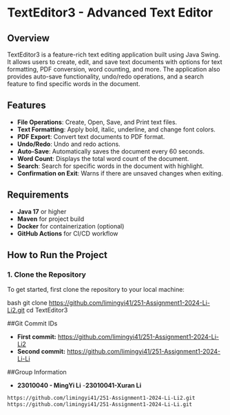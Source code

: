 # TextEditor3 - Advanced Text Editor

## Overview
TextEditor3 is a feature-rich text editing application built using Java Swing. It allows users to create, edit, and save text documents with options for text formatting, PDF conversion, word counting, and more. The application also provides auto-save functionality, undo/redo operations, and a search feature to find specific words in the document.

## Features
- **File Operations**: Create, Open, Save, and Print text files.
- **Text Formatting**: Apply bold, italic, underline, and change font colors.
- **PDF Export**: Convert text documents to PDF format.
- **Undo/Redo**: Undo and redo actions.
- **Auto-Save**: Automatically saves the document every 60 seconds.
- **Word Count**: Displays the total word count of the document.
- **Search**: Search for specific words in the document with highlight.
- **Confirmation on Exit**: Warns if there are unsaved changes when exiting.

## Requirements
- **Java 17** or higher
- **Maven** for project build
- **Docker** for containerization (optional)
- **GitHub Actions** for CI/CD workflow

## How to Run the Project

### 1. Clone the Repository
To get started, first clone the repository to your local machine:

bash
git clone https://github.com/limingyi41/251-Assignment1-2024-Li-Li2.git
cd TextEditor3


##Git Commit IDs
- **First commit:** https://github.com/limingyi41/251-Assignment1-2024-Li-Li2
- **Second commit:** https://github.com/limingyi41/251-Assignment1-2024-Li-Li


##Group Information
- **23010040 - MingYi Li**
-**23010041-Xuran Li**
```bash
https://github.com/limingyi41/251-Assignment1-2024-Li-Li2.git
https://github.com/limingyi41/251-Assignment1-2024-Li-Li.git

